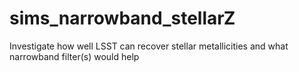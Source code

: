 # sims_narrowband_stellarZ
Investigate how well LSST can recover stellar metallicities and what narrowband filter(s) would help
